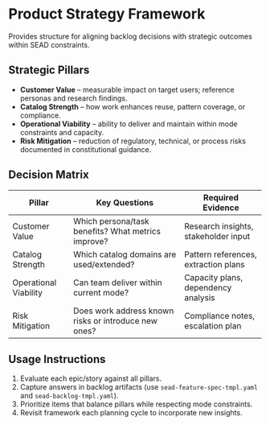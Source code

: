 <!-- Powered by SEAD-METHOD™ Core -->

# Product Strategy Framework

Provides structure for aligning backlog decisions with strategic outcomes within SEAD constraints.

## Strategic Pillars
- **Customer Value** – measurable impact on target users; reference personas and research findings.
- **Catalog Strength** – how work enhances reuse, pattern coverage, or compliance.
- **Operational Viability** – ability to deliver and maintain within mode constraints and capacity.
- **Risk Mitigation** – reduction of regulatory, technical, or process risks documented in constitutional guidance.

## Decision Matrix
| Pillar | Key Questions | Required Evidence |
|--------|---------------|-------------------|
| Customer Value | Which persona/task benefits? What metrics improve? | Research insights, stakeholder input |
| Catalog Strength | Which catalog domains are used/extended? | Pattern references, extraction plans |
| Operational Viability | Can team deliver within current mode? | Capacity plans, dependency analysis |
| Risk Mitigation | Does work address known risks or introduce new ones? | Compliance notes, escalation plan |

## Usage Instructions
1. Evaluate each epic/story against all pillars.
2. Capture answers in backlog artifacts (use `sead-feature-spec-tmpl.yaml` and `sead-backlog-tmpl.yaml`).
3. Prioritize items that balance pillars while respecting mode constraints.
4. Revisit framework each planning cycle to incorporate new insights.
